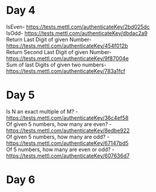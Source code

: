 # Day 4
IsEven- https://tests.mettl.com/authenticateKey/2bd025dc <br/>
IsOdd- https://tests.mettl.com/authenticateKey/dbdac2a9 <br/>
Return Last Digit of given Number- https://tests.mettl.com/authenticateKey/454f012b <br/>
Return Second Last Digit of given Number- https://tests.mettl.com/authenticateKey/9f87004e <br/>
Sum of last Digits of given two numbers- https://tests.mettl.com/authenticateKey/783a1fcf <br/>

# Day 5
Is N an exact multiple of M? - https://tests.mettl.com/authenticateKey/36c4ef58<br/>
Of given 5 numbers, how many are even? - https://tests.mettl.com/authenticateKey/8edbe922<br/>
Of given 5 numbers, how many are odd? - https://tests.mettl.com/authenticateKey/67147bd5<br/>
Of 5 numbers, how many are even or odd? - https://tests.mettl.com/authenticateKey/607636d7<br/>

# Day 6
